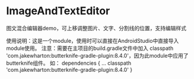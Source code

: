 # ImageAndTextEditor
图文混合编辑器demo，可上移调整图片、文字、分割线的位置，支持编辑样式


使用说明：这是一个module，使用时可以直接在AndroidStudio中直接导入module使用。
注意：需要在主项目的build.gradle文件中加入  classpath 'com.jakewharton:butterknife-gradle-plugin:8.4.0'，因为此module中应用了butterknife组件。
如： dependencies {
      ...
        classpath 'com.jakewharton:butterknife-gradle-plugin:8.4.0'
    }
